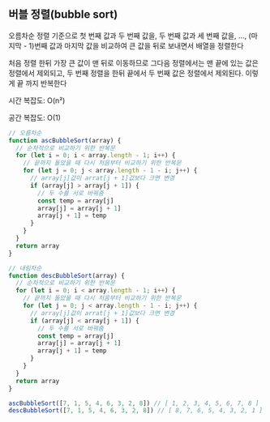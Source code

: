 ## 버블 정렬(bubble sort)

오름차순 정렬 기준으로 첫 번째 값과 두 번째 값을, 두 번째 값과 세 번째 값을, ..., (마지막 - 1)번째 값과 마지막 값을 비교하여 큰 값을 뒤로 보내면서 배열을 정렬한다

처음 정렬 한뒤 가장 큰 값이 맨 뒤로 이동하므로 그다음 정렬에서는 맨 끝에 있는 값은 정렬에서 제외되고, 두 번째 정렬을 한뒤 끝에서 두 번째 값은 정렬에서 제외된다. 이렇게 끝 까지 반복한다

시간 복잡도: O(n²)

공간 복잡도: O(1)

```javascript
// 오름차순
function ascBubbleSort(array) {
  // 순차적으로 비교하기 위한 반복문
  for (let i = 0; i < array.length - 1; i++) {
    // 끝까지 돌았을 때 다시 처음부터 비교하기 위한 반복문
    for (let j = 0; j < array.length - 1 - i; j++) {
      // array[j]값이 arrat[j + 1]값보다 크면 변경
      if (array[j] > array[j + 1]) {
        // 두 수를 서로 바꿔줌
        const temp = array[j]
        array[j] = array[j + 1]
        array[j + 1] = temp
      }
    }
  }
  return array
}

// 내림차순
function descBubbleSort(array) {
  // 순차적으로 비교하기 위한 반복문
  for (let i = 0; i < array.length - 1; i++) {
    // 끝까지 돌았을 때 다시 처음부터 비교하기 위한 반복문
    for (let j = 0; j < array.length - 1 - i; j++) {
      // array[j]값이 arrat[j + 1]값보다 크면 변경
      if (array[j] < array[j + 1]) {
        // 두 수를 서로 바꿔줌
        const temp = array[j]
        array[j] = array[j + 1]
        array[j + 1] = temp
      }
    }
  }
  return array
}

ascBubbleSort([7, 1, 5, 4, 6, 3, 2, 8]) // [ 1, 2, 3, 4, 5, 6, 7, 8 ]
descBubbleSort([7, 1, 5, 4, 6, 3, 2, 8]) // [ 8, 7, 6, 5, 4, 3, 2, 1 ]
```
